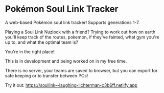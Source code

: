 # Pokémon Soul Link Tracker
A web-based Pokémon soul link tracker! Supports generations 1-7.

Playing a Soul Link Nuzlock with a friend?
Trying to work out how on earth you'll keep track of the routes, pokemon, if they've fainted, what gym you're up to, and what the optimal team is?

You're in the right place!

This is in development and being worked on in my free time.

There is no server, your teams are saved to browser, but you can export for safe keeping or to transfer between PCs!

Try it out: https://soullink--laughing-lichterman-c3b6ff.netlify.app
